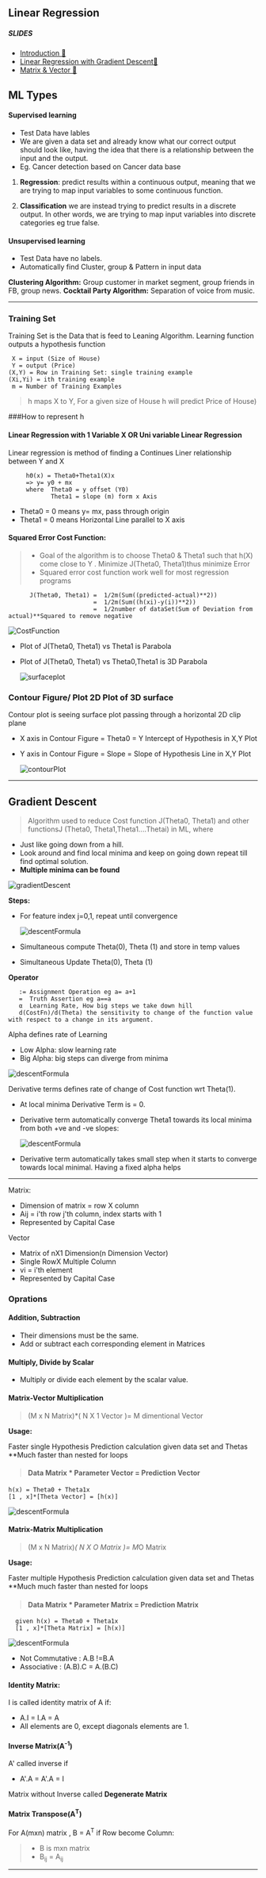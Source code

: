 ## Linear Regression

##### SLIDES
- [Introduction 📑](../../assets/doc/Lecture1.pdf)
- [Linear Regression with Gradient Descent📑](../../assets/doc/Lecture2.pdf)
- [Matrix & Vector 📑](../../assets/doc/Lecture3.pdf)

## ML Types

#### Supervised learning
  - Test Data have lables
  - We are given a data set and already know what our correct output should look like, having the idea that there is a relationship between the input and the output.
  - Eg. Cancer detection based on Cancer data base

 1. **Regression**: predict results within a continuous output, meaning that we are trying to map input variables to some continuous function. 

 2. **Classification** we are instead trying to predict results in a discrete output. In other words, 
we are trying to map input variables into discrete categories eg true false.

#### Unsupervised learning
 - Test Data have no labels.
 - Automatically find Cluster, group & Pattern in input data
 
  **Clustering Algorithm:** Group customer in market segment, group friends in FB, group news.
  **Cocktail Party Algorithm:** Separation of voice from music.
  
  ------------------
  
### Training Set

Training Set is the Data that is feed to Leaning Algorithm. Learning function outputs a hypothesis function 

     X = input (Size of House)
     Y = output (Price)
    (X,Y) = Row in Training Set: single training example
    (Xi,Yi) = ith training example
     m = Number of Training Examples

> h maps X to Y, For a given size of House h will predict Price of House)

###How to represent h

#### Linear Regression with 1 Variable X OR Uni variable Linear Regression
   
Linear regression is method of finding a Continues Liner relationship between Y and X        

         hΘ(x) = Theta0+Theta1(X)x
         => y= y0 + mx
         where  Theta0 = y offset (Y0) 
                Theta1 = slope (m) form x Axis
                
- Theta0 = 0  means y= mx, pass through origin
- Theta1 = 0  means Horizontal Line parallel to X axis               
               
 #### Squared Error Cost Function:  
> - Goal of the algorithm is to choose Theta0 & Theta1 such that h(X) come close to Y . Minimize J(Theta0, Theta1)thus minimize Error                         
> - Squared error cost function work well for most regression programs

          J(Theta0, Theta1) =  1/2m(Sum((predicted-actual)**2))              
                            =  1/2m(Sum((h(xi)-y(i))**2)) 
                            =  1/2number of dataSet(Sum of Deviation from actual)**Squared to remove negative
            
  
  ![CostFunction](../../assets/img/Goal.png)

                     
- Plot of  J(Theta0, Theta1) vs Theta1 is Parabola
- Plot of  J(Theta0, Theta1) vs Theta0,Theta1 is 3D Parabola    

   ![surfaceplot](../../assets/img/surfaceplot.png)

### Contour Figure/ Plot 2D Plot of 3D  surface    

Contour plot is seeing surface plot passing through a horizontal 2D clip plane

- X axis in Contour Figure = Theta0 =  Y Intercept of Hypothesis in X,Y Plot
- Y axis in Contour Figure =  Slope =  Slope of Hypothesis Line  in X,Y Plot   
                            
  ![contourPlot](../../assets/img/contour.png)
                   
-----

## Gradient Descent
> Algorithm used to reduce Cost function J(Theta0, Theta1) and other functionsJ (Theta0, Theta1,Theta1....Thetai) in ML, where
- Just like going down from a hill.
- Look around and find local minima and keep on going down repeat till find optimal solution.
- **Multiple minima  can be found**

 ![gradientDescent](../../assets/img/gradient.png)
 
**Steps:** 
 - For feature index j=0,1, repeat until convergence
 
   ![descentFormula](../../assets/img/descentFormula.png)
 - Simultaneous compute Theta(0), Theta (1) and store in temp values
 - Simultaneous Update  Theta(0), Theta (1)
 
 **Operator**

       := Assignment Operation eg a= a+1
       =  Truth Assertion eg a==a
       α  Learning Rate, How big steps we take down hill
       d(CostFn)/d(Theta) the sensitivity to change of the function value with respect to a change in its argument.


Alpha defines rate of Learning

 - Low Alpha: slow learning rate
 - Big Alpha: big steps can diverge from minima
       
![descentFormula](../../assets/img/alpha.png)

Derivative terms defines rate of change of Cost function wrt Theta(1). 

- At local minima Derivative Term is = 0.
-  Derivative term automatically converge Theta1 towards its local minima from both +ve and -ve slopes:

   ![descentFormula](../../assets/img/Derivative.png)

-  Derivative term automatically takes small step when it starts to converge towards local minimal. Having a fixed alpha helps      
       
 ------      


Matrix: 
- Dimension of matrix = row X column
- Aij = i'th row j'th column, index starts with 1
- Represented by Capital Case


Vector
- Matrix of nX1 Dimension(n Dimension Vector)
- Single RowX Multiple Column 
- vi = i'th element
- Represented by Capital Case

### Oprations

#### Addition, Subtraction

- Their dimensions must be the same.
- Add or subtract each corresponding element in Matrices

#### Multiply, Divide by Scalar
- Multiply or divide each element by the scalar value.

#### Matrix-Vector Multiplication

> (M x N Matrix)*( N X 1 Vector )= M dimentional Vector

**Usage:**

Faster single Hypothesis Prediction calculation given data set and Thetas
**Much faster than nested for loops

> #### Data Matrix * Parameter Vector = Prediction Vector 

    h(x) = Theta0 + Theta1x
    [1 , x]*[Theta Vector] = [h(x)]


  ![descentFormula](../../assets/img/vectMatrix.png)

#### Matrix-Matrix Multiplication

> (M x N Matrix)*( N X O Matrix )= M*O Matrix

**Usage:**

Faster multiple Hypothesis Prediction calculation given data set and Thetas
**Much much faster than nested for loops

> #### Data Matrix * Parameter Matrix = Prediction Matrix 


      given h(x) = Theta0 + Theta1x
      [1 , x]*[Theta Matrix] = [h(x)]


  ![descentFormula](../../assets/img/MatMatPredict.png)
  
  - Not Commutative : A.B !=B.A
  - Associative : (A.B).C = A.(B.C)
  
  
#### Identity Matrix:
  I is called identity matrix of A if:
  
  - A.I = I.A = A
  - All elements are 0, except diagonals elements are 1.
  
  #### Inverse Matrix(A<sup>-1</sup>)
  
  A' called inverse if
  
  - A'.A = A'.A = I
  
  Matrix without Inverse called **Degenerate Matrix**

  ####  Matrix Transpose(A<sup>T</sup>)
  
For A(mxn) matrix , B = A<sup>T</sup> if Row become Column:

 >- B is mxn matrix
 > - B<sub>ij</sub> = A<sub>ij</sub> 
  

---




